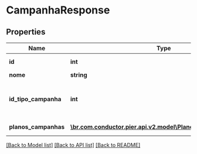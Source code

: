 # CampanhaResponse

## Properties
Name | Type | Description | Notes
------------ | ------------- | ------------- | -------------
**id** | **int** | Identificador da campanha | [optional] 
**nome** | **string** | Nome da campanha | [optional] 
**id_tipo_campanha** | **int** | C\u00F3digo de Identifica\u00E7\u00E3o do tipo de campanha a qual a a Campanha pertence | [optional] 
**planos_campanhas** | [**\br.com.conductor.pier.api.v2.model\PlanoCampanhaResponse[]**](PlanoCampanhaResponse.md) | Lista de planos associados a Campanha | 

[[Back to Model list]](../README.md#documentation-for-models) [[Back to API list]](../README.md#documentation-for-api-endpoints) [[Back to README]](../README.md)


